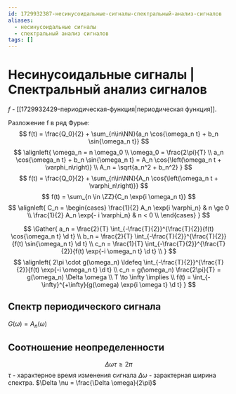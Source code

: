 ```yaml
---
id: 1729932387-несинусоидальные-сигналы-спектральный-анализ-сигналов
aliases:
  - несинусоидальные сигналы
  - спектральный анализ сигналов
tags: []
---
```


# Несинусоидальные сигналы | Спектральный анализ сигналов
$f$ - [[1729932429-периодическая-функция|периодическая функция]].

Разложение f в ряд Фурье:
$$
f(t) = \frac{Q_0}{2} + \sum_{n\in\NN}{a_n \cos{\omega_n t} + b_n \sin{\omega_n t}}
$$
$$
\alignleft{
\omega_n = n \omega_0 \\
\omega_0 = \frac{2\pi}{T} \\
a_n \cos{\omega_n t} + b_n \sin{\omega_n t} = A_n \cos{\left(\omega_n t + \varphi_n\right)} \\
A_n = \sqrt{a_n^2 + b_n^2} 
}
$$
$$
f(t) = \frac{Q_0}{2} + \sum_{n\in\NN}{A_n \cos{\left(\omega_n t + \varphi_n\right)}}
$$
$$
f(t) = \sum_{n \in \ZZ}{C_n \exp{i \omega_n t}}
$$
$$
\alignleft{
C_n = \begin{cases}
\frac{1}{2} A_n \exp{i \varphi_n} & n \ge 0  \\
\frac{1}{2} A_n \exp{- i \varphi_n} & n < 0  \\
\end{cases}
}
$$

$$
\Gather{
a_n = \frac{2}{T} \int_{-\frac{T}{2}}^{\frac{T}{2}}{f(t) \cos{\omega_n t} \d t} \\
b_n = \frac{2}{T} \int_{-\frac{T}{2}}^{\frac{T}{2}}{f(t) \sin{\omega_n t} \d t} \\
c_n = \frac{1}{T} \int_{-\frac{T}{2}}^{\frac{T}{2}}{f(t) \exp{-i \omega_n t} \d t} \\
}
$$
$$
\alignleft{
2\pi \cdot g(\omega_n) \ldefeq \int_{-\frac{T}{2}}^{\frac{T}{2}}{f(t) \exp{-i \omega_n t} \d t} \\
c_n = g(\omega_n) \frac{2\pi}{T} = g(\omega_n) \Delta \omega \\
T \to \infty \implies \\
f(t) = \int_{-\infty}^{+\infty}{g(\omega) \exp{i \omega t} \d t}
}
$$

## Спектр периодического сигнала
$G(\omega) = A_n(\omega)$

## Соотношение неопределенности
$$
\Delta \omega \tau \ge 2\pi
$$
$\tau$ - характерное время изменения сигнала
$\Delta \omega$ - зарактерная ширина спектра.
$\Delta \nu = \frac{\Delta \omega}{2\pi}$

